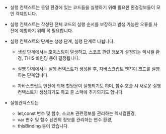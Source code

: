 - 실행 컨텍스트는 동일 환경에 있는 코드들을 실행하기 위해 필요한 환경정보들이 모인 객체입니다. 
- 실행 컨텍스트는 작성된 전체 코드의 실행 순서를 보장하고 발생 가능한 오류를 사전에 예방하기 위해 꼭 필요합니다.


- 실행 컨텍스트의 단계는 생성 단계, 실행 단계로 나뉩니다.
	- 생성 단계에서는 호이스팅이 발생하고, 스코프 관련 정보가 설정되는 렉시컬 환경, THIS 바인딩 등이 결정됩니다.

	- 실행 단계에서는 실행 컨텍스트가 생성된 후, 자바스크립트 엔진이 코드를 실행하는 단계입니다.
	- 자바스크립트 엔진에 의해 할당문이 실행되기도 하며, 함수 호출 시 새로운 실행 컨텍스트가 생성되기도 하고 콜 스택에 추가되기도 합니다.

- 실행컨텍스트는 
	- let,const 변수 및 함수, 스코프 관련정보를 관리하는 렉시컬환경,
	- var 변수 및 함수 선언의 정보를 관리하는 변수 환경, 
	- thisBinding 등이 있습니다.
